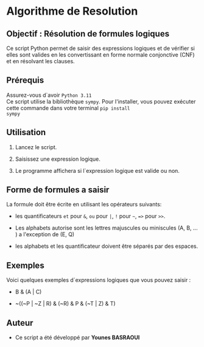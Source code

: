 # Algorithme de Resolution


## Objectif : Résolution de formules logiques

Ce script Python permet de saisir des expressions logiques et de vérifier si elles sont valides en les convertissant en forme normale conjonctive (CNF) et en résolvant les clauses.


## Prérequis

Assurez-vous d`avoir ``Python 3.11``</br>
Ce script utilise la bibliothèque <code>sympy</code>. Pour l'installer, vous pouvez exécuter cette commande dans votre terminal  <code>pip install sympy</code>    


## Utilisation

1. Lancez le script.

2. Saisissez une expression logique. 

3. Le programme affichera si l`expression logique est valide ou non.


## Forme de formules a saisir

La formule doit être écrite en utilisant les opérateurs suivants:

 - les quantificateurs `et` pour `&`, `ou` pour `|`, `!` pour `~`, `=>` pour `>>`.

 - Les alphabets autorise sont  les lettres majuscules ou miniscules (A, B, ... ) a l'exception de (E, Q)

 - les alphabets et les quantificateur doivent  être séparés par des espaces.


## Exemples

Voici quelques exemples d`expressions logiques que vous pouvez saisir :

- B & (A | C) 

- ~((~P | ~Z | R) & (~R) & P & (~T | Z) & T)


## Auteur

 - Ce script a été développé par **Younes BASRAOUI**
